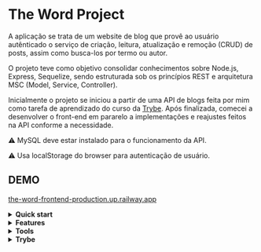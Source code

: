 # The Word Project

A aplicação se trata de um website de blog que provê ao usuário autênticado o serviço de criação, leitura, atualização e remoção (CRUD) de posts, assim como busca-los por termo ou autor.

O projeto teve como objetivo consolidar conhecimentos sobre Node.js, Express, Sequelize, sendo estruturada sob os princípios REST e arquitetura MSC (Model, Service, Controller).

Inicialmente o projeto se iniciou a partir de uma API de blogs feita por mim como tarefa de aprendizado do curso da [Trybe](https://www.betrybe.com/). Após finalizada, comecei a desenvolver o front-end em pararelo a implementações e reajustes feitos na API conforme a necessidade.

⚠️ MySQL deve estar instalado para o funcionamento da API.

⚠️ Usa localStorage do browser para autenticação de usuário.

## DEMO 
[the-word-frontend-production.up.railway.app](https://the-word-frontend-production.up.railway.app)

<details>
<summary><strong>Quick start</strong></summary>

1. Clone o repositório e mude para a pasta back-end e instale as depedências:

```bash
git clone git@github.com:pennaor/the-word.git
cd ./the-word/back-end
npm install
```

2. Crie um arquivo .env com as variáveis da ambiente exemplificadas no arquivo `.env.example` presente na raíz do diretório `/back-end`.

3. Execute `npm run prestart` para criar o banco de dados e tabelas.

4. Execute `npx sequelize-cli db:seed:all` para popular o banco de dados.

5. Inicie a API com `npm start`.

6. Mude para o diretório do front-end e instale as depedências:

```bash
cd ../front-end
npm install
```

7. Crie um arquivo .env com as variáveis da ambiente exemplificadas no arquivo `.env.example` presente na raíz do diretório `/front-end`.

8. Inicie o front-end com `npm start`.

</details>

<details>
<summary><strong>Features</strong></summary>

- Buscar, cadastrar, autenticar e autorizar usuários.
- Buscar, cadastrar, atualizar e remover posts.
 
</details>

<details>
<summary><strong>Tools</strong></summary>
  
- Front-end:
  - [ReactJS](https://reactjs.org/)
  - [Redux](https://redux.js.org/)
  - [React Router](https://reactrouter.com/en/main)
  - [Axios](https://axios-http.com/docs/intro)
  - [Material-UI](https://mui.com/)
- Back-end:
  - [NodeJS](https://nodejs.org/en/)
  - [ExpressJS](https://expressjs.com/pt-br/)
  - [Sequelize](https://sequelize.org/)
  - [JSON Web Token](https://www.npmjs.com/package/jsonwebtoken)
  - [jose](https://github.com/panva/jose)
  - [Joi](https://joi.dev/)
- Linters:
  - [Eslint](https://eslint.org/)
  - [Stylelint](https://stylelint.io/)

</details>

<details>
<summary><strong>Trybe</strong></summary>

  - São de total autoria da [Trybe](https://www.betrybe.com/):
  	 - Proposta da API
  	 - Regras de Lint
	 - npm scripts

</details>
